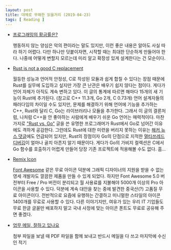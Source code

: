 ```yaml
---
layout: post
title: 대체로 무해한 읽을거리 (2019-04-23)
tags: [ Reading ]
---
```


- [프로그래밍의 황금률은?](http://jhrogue.blogspot.com/2019/04/b.html)

  행동하지 않는 양심은 악의 편이라는 말도 있지만, 이런 좋은 내용은 알아도 사실 따라 하기 어렵다. 다만 하나만 덧붙이자면, 시작할 때는 최대한 단순하게 만들어야 한다. 나중에 어떻게 변할지 모르는데 미리 알고 확장성 있게 설계한다는 건 모순이다.

- [Rust is not a good C replacement
](https://drewdevault.com/2019/03/25/Rust-is-not-a-good-C-replacement.html)

  월등한 성능과 언어적 안정성, C로 작성된 모듈과 쉽게 합칠 수 있다는 장점 때문에 Rust를 실무에 도입하고 싶지만 가장 큰 난관은 배우기 쉽지 않다는 점이다. 게다가 언어 자체가 아직도 계속 변하고 있다. 이 글의 통계에 따르면 해마다 15개의 새 기능이 Rust에 추가된다. (참고로 C++ 11.3개, Go 2개, C 0.73개) 언어 설계자들의 패러다임의 차이일 수도 있지만, 문제를 해결하기 위해 언어에 기능을 추가하는 C++, Rust와 달리 C, Go는 라이브러리나 모듈을 추가한다. 그래서 이 글의 결론처럼, 나처럼 C++을 안 좋아하는 사람에게 배우기 쉬운 Go 언어는 매력적이다. 마찬가지로 ["Rust vs. Go"](https://drewdevault.com/2019/03/25/Rust-is-not-a-good-C-replacement.html) 글을 쓴 유명한 프로그래머가 Rust에서 Go로 넘어간 이유에도 격하게 공감한다. 그런데도 Rust에 대한 미련을 버리지 못하는 이유는 [해커 뉴스 댓글]((https://news.ycombinator.com/item?id=13430108))에도 언급되어 있지만, Rust의 장점이자 Go의 단점으로 지적한 [멀티쓰레드 디버깅](https://news.ycombinator.com/item?id=13434579)이 얼마나 골치 아픈지 알기 때문이다. 게다가 Go의 가비지 컬렉션은 C에서 Go 함수를 호출하기 어렵게 만들어 당장 기존 프로젝트에 적용해볼 수도 없다. 흠...

- [Remix Icon](https://remixicon.com)

  [Font Awesome](https://fontawesome.com) 같은 무료  아이콘 덕분에 그래픽 디자이너의 지원을 받을 수 없는 영세 개발자도 깔끔한 제품을 만들 수 있게 되었다. 하지만 Font Awesome 5.0 버전부터 Free / Pro 버전이 분리되고 월 사용료를 지불해야 5000개 이상의 Pro 아이콘을 사용할 수 있다. 덕분에 계속 대안을 찾는 중에 발견한 중국산(?) 고품질 무료 아이콘이다. 전반적으로 요즘에 유행하는 간결하고 미니멀한 스타일의 아이콘 1400개를 무료로 사용할 수 있다. 다른 이야기지만, 여유가 있는 우리 IT 기업들도 무료 한글 글꼴만 배포하지 말고 국내 사정에 맞는 아이콘 폰트도 무료로 공유해 주면 좋겠다.

- [업무 메일, 잘하고 있나요](https://brunch.co.kr/@jinsekil/23)

  첨부 파일을 보낼 때 PDF 파일을 함께 보내고 반드시 메일을 다 쓰고 마지막에 수신인 적기
